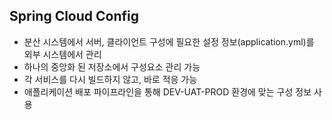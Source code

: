 ## Spring Cloud Config
  - 분산 시스템에서 서버, 클라이언트 구성에 필요한 설정 정보(application.yml)를 외부 시스템에서 관리
  - 하나의 중앙화 된 저장소에서 구성요소 관리 가능
  - 각 서비스를 다시 빌드하지 않고, 바로 적응 가능
  - 애플리케이션 배포 파이프라인을 통해 DEV-UAT-PROD 환경에 맞는 구성 정보 사용
